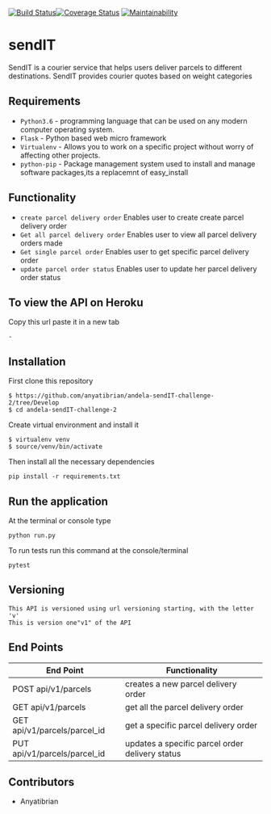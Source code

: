 
[![Build Status](https://www.travis-ci.org/anyatibrian/andela-sendIT-challenge-2.svg?branch=Develop)](https://www.travis-ci.org/anyatibrian/andela-sendIT-challenge-2)[![Coverage Status](https://coveralls.io/repos/github/anyatibrian/andela-sendIT-challenge-2/badge.svg?branch=ft-update-delivery-order-status-161776751)](https://coveralls.io/github/anyatibrian/andela-sendIT-challenge-2?branch=ft-update-delivery-order-status-161776751)
[![Maintainability](https://api.codeclimate.com/v1/badges/c527fc07a94cbeb48e3f/maintainability)](https://codeclimate.com/github/anyatibrian/andela-sendIT-challenge-2/maintainability)
# sendIT
SendIT is a courier service that helps users deliver parcels to different destinations. SendIT
provides courier quotes based on weight categories

## Requirements
- `Python3.6` - programming language that can be used on any modern computer operating system. 
- `Flask` - Python based web micro framework
- `Virtualenv` - Allows you to work on a specific project without worry of affecting other projects.
- `python-pip` - Package management system used to install and manage software packages,its a replacemnt of easy_install

## Functionality
- `create parcel delivery order` Enables user to create create parcel delivery order
- `Get all parcel delivery order` Enables user to view all parcel delivery orders made
- `Get single parcel order` Enables user  to get specific parcel delivery order
- `update parcel order status` Enables  user to update her parcel delivery order status 
## To view the API on Heroku 
Copy this url paste it in a new tab
```
- 

```

## Installation
First clone this repository
```
$ https://github.com/anyatibrian/andela-sendIT-challenge-2/tree/Develop
$ cd andela-sendIT-challenge-2
```
Create virtual environment and install it
```
$ virtualenv venv
$ source/venv/bin/activate
```
Then install all the necessary dependencies
```
pip install -r requirements.txt
```

## Run the application
At the terminal or console type
```
python run.py
```
To run tests run this command at the console/terminal
```
pytest
```
## Versioning
```
This API is versioned using url versioning starting, with the letter 'v'
This is version one"v1" of the API
```
## End Points
|           End Point                      |     Functionality                              |
|   -------------------------------------- |------------------------------------------------|
|     POST api/v1/parcels                  | creates a new parcel delivery order            |  
|     GET  api/v1/parcels                  | get all the parcel delivery order              |   
|     GET  api/v1/parcels/parcel_id        |get a specific parcel delivery order            |  
|     PUT api/v1/parcels/parcel_id         |updates a specific parcel order delivery status |




## Contributors
- Anyatibrian
